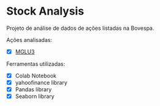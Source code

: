 # Stock Analysis

Projeto de análise de dados de ações listadas na Bovespa.

Ações analisadas:
- [X] [MGLU3](https://github.com/scsin/stock_analysis/blob/master/mglu.ipynb)

Ferramentas utilizadas:
- [X] Colab Notebook
- [X] yahoofinance library
- [X] Pandas library
- [X] Seaborn library
